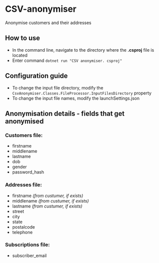 # CSV-anonymiser
Anonymise customers and their addresses

## How to use
- In the command line, navigate to the directory where the **.csproj** file is located
- Enter command ```dotnet run "CSV anonymiser. csproj"```

## Configuration guide
- To change the input file directory, modify the ```CsvAnonymiser.Classes.FileProcessor.InputFilesDirectory``` property
- To change the input file names, modify the launchSettings.json

## Anonymisation details - fields that get anonymised

### Customers file:
- firstname
- middlename
- lastname
- dob
- gender
- password_hash

### Addresses file:
- firstname _(from custumer, if exists)_
- middlename _(from custumer, if exists)_
- lastname _(from custumer, if exists)_
- street
- city
- state
- postalcode
- telephone

### Subscriptions file:
- subscriber_email
